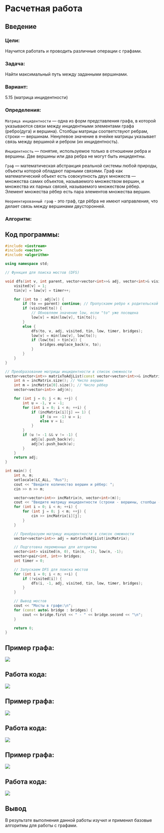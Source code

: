 # Расчетная работа 

## Введение

### Цели: 
Научится работать и проводить различные операции с графами.

### Задача: 
Найти максимальный путь между заданными вершинами. 

### Вариант: 
5.15 (матрица инцидентности)

### Определения:

`Матрица инцидентности` — одна из форм представления графа, в которой указываются связи между инцидентными элементами графа (ребро(дуга) и вершина). Столбцы матрицы соответствуют ребрам, строки — вершинам. Ненулевое значение в ячейке матрицы указывает связь между вершиной и ребром (их инцидентность).

`Инцидентность` — понятие, используемое только в отношении ребра и вершины. Две вершины или два ребра не могут быть инцидентны.

`Граф` — математическая абстракция реальной системы любой природы, объекты которой обладают парными связями. Граф как математический объект есть совокупность двух множеств — множества самих объектов, называемого множеством вершин, и множества их парных связей, называемого множеством рёбер. Элемент множества рёбер есть пара элементов множества вершин.

`Неориентированный граф` - это граф, где рёбра не имеют направления, что делает связь между вершинами двусторонней.

### Алгоритм:

## Код программы:
```cpp
#include <iostream>
#include <vector>
#include <algorithm>

using namespace std;

// Функция для поиска мостов (DFS)

void dfs(int v, int parent, vector<vector<int>>& adj, vector<int>& visited, vector<int>& tin, vector<int>& low, int& timer, vector<pair<int, int>>& bridges) {
    visited[v] = 1;
    tin[v] = low[v] = timer++;

    for (int to : adj[v]) {
        if (to == parent) continue; // Пропускаем ребро к родительской вершине
        if (visited[to]) {
            // Обновляем значение low, если "to" уже посещена
            low[v] = min(low[v], tin[to]);
        }
        else {
            dfs(to, v, adj, visited, tin, low, timer, bridges);
            low[v] = min(low[v], low[to]);
            if (low[to] > tin[v]) {
                bridges.emplace_back(v, to);
            }
        }
    }
}

// Преобразование матрицы инцидентности в список смежности
vector<vector<int>> matrixToAdjList(const vector<vector<int>>& incMatrix) {
    int n = incMatrix.size(); // Число вершин
    int m = incMatrix[0].size(); // Число рёбер
    vector<vector<int>> adj(n);

    for (int j = 0; j < m; ++j) {
        int u = -1, v = -1;
        for (int i = 0; i < n; ++i) {
            if (incMatrix[i][j] == 1) {
                if (u == -1) u = i;
                else v = i;
            }
        }
        if (u != -1 && v != -1) {
            adj[u].push_back(v);
            adj[v].push_back(u);
        }
    }
    return adj;
}

int main() {
    int n, m;
    setlocale(LC_ALL, "Rus");
    cout << "Введите количество вершин и рёбер: ";
    cin >> n >> m;

    vector<vector<int>> incMatrix(n, vector<int>(m));
    cout << "Введите матрицу инцидентности (строки - вершины, столбцы - рёбра):\n";
    for (int i = 0; i < n; ++i) {
        for (int j = 0; j < m; ++j) {
            cin >> incMatrix[i][j];
        }
    }

    // Преобразуем матрицу инцидентности в список смежности
    vector<vector<int>> adj = matrixToAdjList(incMatrix);

    // Подготовка переменных для алгоритма
    vector<int> visited(n, 0), tin(n, -1), low(n, -1);
    vector<pair<int, int>> bridges;
    int timer = 0;

    // Запускаем DFS для поиска мостов
    for (int i = 0; i < n; ++i) {
        if (!visited[i]) {
            dfs(i, -1, adj, visited, tin, low, timer, bridges);
        }
    }

    // Вывод мостов
    cout << "Мосты в графе:\n";
    for (const auto& bridge : bridges) {
        cout << bridge.first << " - " << bridge.second << "\n";
    }

    return 0;
}

```
## Пример графа:
![](график1.png)
## Работа кода:
![](код1.png)

## Пример графа:
![](график2.png)
## Работа кода:
![](код2.png)

## Пример графа:
![](график3.png)
## Работа кода:
![](код3.png)


 ## Вывод
 В результате выполнения данной работы изучил и применил базовые алгоритмы для работы с графами.
  
  
